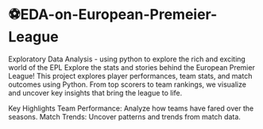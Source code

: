 # ⚽EDA-on-European-Premeier-League
Exploratory Data Analysis - using python to explore the rich and exciting world of the EPL
Explore the stats and stories behind the European Premier League! This project explores player performances, team stats, and match outcomes using Python. From top scorers to team rankings, we visualize and uncover key insights that bring the league to life.

Key Highlights
Team Performance: Analyze how teams have fared over the seasons.
Match Trends: Uncover patterns and trends from match data.
